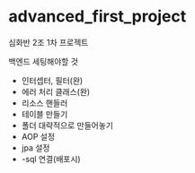 # advanced_first_project
심화반 2조 1차 프로젝트 

백엔드 세팅해야할 것
- 인터셉터, 필터(완)
- 에러 처리 클래스(완)
- 리소스 핸들러
- 테이블 만들기
- 폴더 대략적으로 만들어놓기
- AOP 설정
- jpa 설정
- -sql 연결(배포시)
